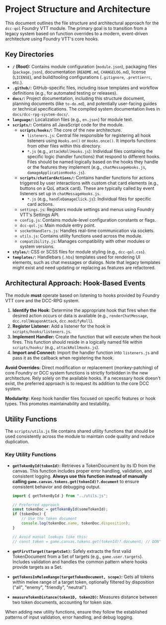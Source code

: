 # Project Structure and Architecture

This document outlines the file structure and architectural approach for the `dcc-qol` Foundry VTT module. The primary goal is to transition from a legacy system based on function overrides to a modern, event-driven architecture using Foundry VTT's core hooks.

## Key Directories

-   **`/` (Root):** Contains module configuration (`module.json`), packaging files (`package.json`), documentation (`README.md`, `CHANGELOG.md`), license (`LICENSE`), and build/tooling configurations (`.gitignore`, `.prettierrc`, etc.).
-   **`.github/`:** GitHub-specific files, including issue templates and workflow definitions (e.g., for automated testing or releases).
-   **`docs/`:** Project documentation, including this structure document, planning documents (like `to-do.md`), and potentially user-facing guides or technical specifications. The compiled system documentation lives in `docs/dcc-rpg-system-docs/`.
-   **`language/`:** Localization files (e.g., `en.json`) for module text.
-   **`scripts/`:** Contains all JavaScript code for the module.
    -   **`scripts/hooks/`:** The core of the new architecture.
        -   `listeners.js`: Central file responsible for registering all hook listeners using `Hooks.on()` or `Hooks.once()`. It imports functions from other files within this directory.
        -   `*.js` (e.g., `attackRollHooks.js`): Individual files containing the specific logic (handler functions) that respond to different hooks. Files should be named logically based on the hooks they handle or the features they implement (e.g., `chatMessageHooks.js`, `damageApplicationHooks.js`).
    -   **`scripts/chatCardActions/`:** Contains handler functions for actions triggered by user interactions with custom chat card elements (e.g., buttons on a QoL attack card). These are typically called by event listeners set up in `chatMessageHooks.js`.
        -   `*.js` (e.g., `handleDamageClick.js`): Individual files for specific card actions.
    -   `settings.js`: Registers module settings and menus using Foundry VTT's Settings API.
    -   `config.js`: Contains module-level configuration constants or flags.
    -   `dcc-qol.js`: Main module entry point.
    -   `socketHandlers.js`: Handles real-time communication via sockets.
    -   `utils.js`: Contains utility functions used across the module.
    -   `compatibility.js`: Manages compatibility with other modules or system versions.
-   **`styles/`:** CSS or SCSS files for module styling (e.g., `dcc-qol.css`).
-   **`templates/`:** Handlebars (`.hbs`) templates used for rendering UI elements, such as chat messages or dialogs. Note that legacy templates might exist and need updating or replacing as features are refactored.

## Architectural Approach: Hook-Based Events

The module **must** operate based on listening to hooks provided by Foundry VTT core and the DCC-RPG system.

1.  **Identify the Hook:** Determine the appropriate hook that fires when the desired action occurs or data is available (e.g., `renderChatMessage`, `dcc.rollWeaponAttack`, `dcc.modifyRoll`).
2.  **Register Listener:** Add a listener for the hook in `scripts/hooks/listeners.js`.
3.  **Implement Handler:** Create the function that will execute when the hook fires. This function should reside in a logically named file within `scripts/hooks/` (e.g., `attackRollHooks.js`).
4.  **Import and Connect:** Import the handler function into `listeners.js` and pass it as the callback when registering the hook.

**Avoid Overrides:** Direct modification or replacement (monkey-patching) of core Foundry or DCC system functions is strictly forbidden in the new architecture. Rely solely on the available hooks. If a necessary hook doesn't exist, the preferred approach is to request its addition to the core DCC system.

**Modularity:** Keep hook handler files focused on specific features or hook types. This promotes maintainability and testability.

## Utility Functions

The `scripts/utils.js` file contains shared utility functions that should be used consistently across the module to maintain code quality and reduce duplication.

### Key Utility Functions

-   **`getTokenById(tokenId)`:** Retrieves a TokenDocument by its ID from the canvas. This function includes proper error handling, validation, and consistent logging. **Always use this function instead of manually calling `game.canvas.tokens.get(tokenId)?.document`** to ensure consistent behavior and debugging output.

    ```javascript
    import { getTokenById } from "../utils.js";

    // Preferred approach
    const tokenDoc = getTokenById(someTokenId);
    if (tokenDoc) {
        // Use the token document
        console.log(tokenDoc.name, tokenDoc.disposition);
    }

    // Avoid manual lookups like this:
    // const token = game.canvas.tokens.get(tokenId)?.document; // DON'T DO THIS
    ```

-   **`getFirstTarget(targetsSet)`:** Safely extracts the first valid TokenDocument from a Set of targets (e.g., `game.user.targets`). Includes validation and handles the common pattern where hooks provide targets as a Set<Token>.

-   **`getTokensInMeleeRange(targetTokenDocument, scope)`:** Gets all tokens within melee range of a target token, optionally filtered by disposition ("all", "enemy", "friendly", "neutral").

-   **`measureTokenDistance(token1D, token2D)`:** Measures distance between two token documents, accounting for token size.

When adding new utility functions, ensure they follow the established patterns of input validation, error handling, and debug logging.
